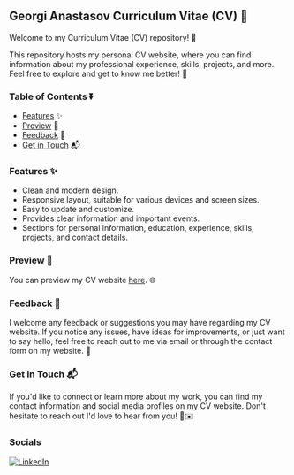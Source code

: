 ## Georgi Anastasov Curriculum Vitae (CV) 💼

Welcome to my Curriculum Vitae (CV) repository! 🌟

This repository hosts my personal CV website, where you can find information about my professional experience, skills, projects, and more. Feel free to explore and get to know me better! 🚀

### Table of Contents ⏬

- [Features](#features) ✨
- [Preview](#preview) 👀
- [Feedback](#feedback) 📝
- [Get in Touch](#getintouch) 📬

### Features ✨

- Clean and modern design.
- Responsive layout, suitable for various devices and screen sizes.
- Easy to update and customize.
- Provides clear information and important events.
- Sections for personal information, education, experience, skills, projects, and contact details.

### Preview 👀

You can preview my CV website [here](https://georgianastasov.github.io/anastasov-cv.github.io/). 🌐

### Feedback 📝

I welcome any feedback or suggestions you may have regarding my CV website. 
If you notice any issues, have ideas for improvements, or just want to say hello, feel free to reach out to me via email or through the contact form on my website. 📧

### Get in Touch 📬

If you'd like to connect or learn more about my work, you can find my contact information and social media profiles on my CV website. Don't hesitate to reach out
I'd love to hear from you! 📱✉️

### Socials
<p><a href="https://www.linkedin.com/in/georgi-anastasov-97a733240/" target="_blank"><img alt="LinkedIn" src="https://img.shields.io/badge/linkedin-%230077B5.svg?&style=for-the-badge&logo=linkedin&logoColor=white"/></a></p>
